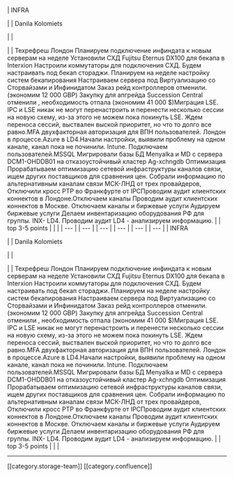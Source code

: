 





| INFRA

 | 
| Danila Kolomiets

 | 
|    

 | 
| Техрефреш Лондон Планируем подключение инфиндата к новым серверам на неделе Установили СХД Fujitsu Eternus DX100 для бекапа в Interxion Настроили коммутаторы для подключения СХД. Будем настраивать под бекап стораджи. Планируем на неделе настройку систем бекапирования  Настраиваем сервера под Виртуализацию cо Сторвайзами и Инфинидатом Заказ рейд контроллеров отменили. (экономим 12 000 GBP) Закупку для апгрейда Succession Central отменили , необходимость отпала (экономим 41 000 $)Миграция LSE. IPC и LSE никак не могут перенастроить и перенести несколько сессии на новую схему, из-за этого не можем пока покинуть LSE. Ждем переноса сессий, выствален выской приоритет, но что то долго все равно.MFA двухфакторная авторизация для ВПН пользователей. Лондон в процессе.Azure в LD4.Начали настройки, выявили проблему на одном канале, канал пока не починили. Intune. Подключаем пользователей.MSSQL Мигрировали базы БД Menyalka и MD с сервера DCM1-OHDDB01 на отказоустойчивый кластер Ag-xchngdb Оптимизация Прорабатываем оптимизацию сетевой инфраструктуры каналов связи, ищем других поставщиков для сравнения цен. Собрали информацию по альтернативным каналам связи МСК-ЛНД от трех провайдеров,  Отключили кросс PTP во Франкфурте от IPCПроводим аудит клиентских коннектов в Лондоне.Отключаем каналы Проводим аудит клиентских коннектов в Москве. Отключаем каналы и биржевые услуги Аудируем биржевые услуги Делаем инвентаризацию оборудования РФ для группы. INX- LD4. Проводим аудит LD4 - анализируем информацию. | 
| top 3-5 points | 
|  | 
|  --- | 
|  --- | 
|  --- | 
|  --- | 
|  --- | 
|  --- | 
| INFRA

 | 
| Danila Kolomiets

 | 
|    

 | 
| Техрефреш Лондон Планируем подключение инфиндата к новым серверам на неделе Установили СХД Fujitsu Eternus DX100 для бекапа в Interxion Настроили коммутаторы для подключения СХД. Будем настраивать под бекап стораджи. Планируем на неделе настройку систем бекапирования  Настраиваем сервера под Виртуализацию cо Сторвайзами и Инфинидатом Заказ рейд контроллеров отменили. (экономим 12 000 GBP) Закупку для апгрейда Succession Central отменили , необходимость отпала (экономим 41 000 $)Миграция LSE. IPC и LSE никак не могут перенастроить и перенести несколько сессии на новую схему, из-за этого не можем пока покинуть LSE. Ждем переноса сессий, выствален выской приоритет, но что то долго все равно.MFA двухфакторная авторизация для ВПН пользователей. Лондон в процессе.Azure в LD4.Начали настройки, выявили проблему на одном канале, канал пока не починили. Intune. Подключаем пользователей.MSSQL Мигрировали базы БД Menyalka и MD с сервера DCM1-OHDDB01 на отказоустойчивый кластер Ag-xchngdb Оптимизация Прорабатываем оптимизацию сетевой инфраструктуры каналов связи, ищем других поставщиков для сравнения цен. Собрали информацию по альтернативным каналам связи МСК-ЛНД от трех провайдеров,  Отключили кросс PTP во Франкфурте от IPCПроводим аудит клиентских коннектов в Лондоне.Отключаем каналы Проводим аудит клиентских коннектов в Москве. Отключаем каналы и биржевые услуги Аудируем биржевые услуги Делаем инвентаризацию оборудования РФ для группы. INX- LD4. Проводим аудит LD4 - анализируем информацию. | 
| top 3-5 points | 
|  | 







*****

[[category.storage-team]] 
[[category.confluence]] 
